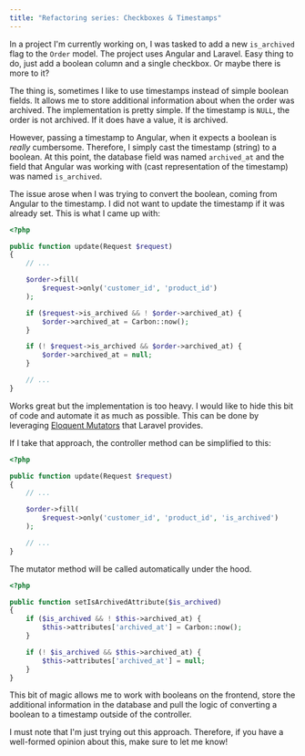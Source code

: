 ```yaml
---
title: "Refactoring series: Checkboxes & Timestamps"
---
```


In a project I'm currently working on, I was tasked to add a new `is_archived` flag to the `Order` model. The project uses Angular and Laravel. Easy thing to do, just add a boolean column and a single checkbox. Or maybe there is more to it?

The thing is, sometimes I like to use timestamps instead of simple boolean fields. It allows me to store additional information about when the order was archived. The implementation is pretty simple. If the timestamp is `NULL`, the order is not archived. If it does have a value, it is archived.

However, passing a timestamp to Angular, when it expects a boolean is _really_ cumbersome. Therefore, I simply cast the timestamp (string) to a boolean. At this point, the database field was named `archived_at` and the field that Angular was working with (cast representation of the timestamp) was named `is_archived`.

The issue arose when I was trying to convert the boolean, coming from Angular to the timestamp. I did not want to update the timestamp if it was already set. This is what I came up with:

```php
<?php

public function update(Request $request)
{
    // ...

    $order->fill(
        $request->only('customer_id', 'product_id')
    );

    if ($request->is_archived && ! $order->archived_at) {
        $order->archived_at = Carbon::now();
    }

    if (! $request->is_archived && $order->archived_at) {
        $order->archived_at = null;
    }

    // ...
}
```

Works great but the implementation is too heavy. I would like to hide this bit of code and automate it as much as possible. This can be done by leveraging [Eloquent Mutators](https://laravel.com/docs/5.4/eloquent-mutators#accessors-and-mutators) that Laravel provides.

If I take that approach, the controller method can be simplified to this:

```php
<?php

public function update(Request $request)
{
    // ...

    $order->fill(
        $request->only('customer_id', 'product_id', 'is_archived')
    );

    // ...
}
```

The mutator method will be called automatically under the hood.

```php
<?php

public function setIsArchivedAttribute($is_archived)
{
    if ($is_archived && ! $this->archived_at) {
        $this->attributes['archived_at'] = Carbon::now();
    }

    if (! $is_archived && $this->archived_at) {
        $this->attributes['archived_at'] = null;
    }
}
```

This bit of magic allows me to work with booleans on the frontend, store the additional information in the database and pull the logic of converting a boolean to a timestamp outside of the controller.

I must note that I'm just trying out this approach. Therefore, if you have a well-formed opinion about this, make sure to let me know!
